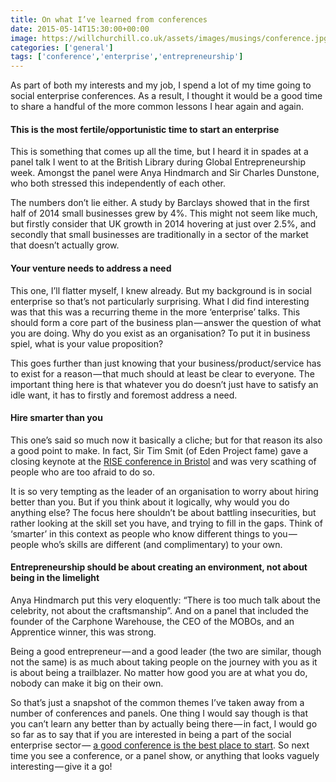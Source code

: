```yaml
---
title: On what I’ve learned from conferences
date: 2015-05-14T15:30:00+00:00
image: https://willchurchill.co.uk/assets/images/musings/conference.jpg
categories: ['general']
tags: ['conference','enterprise','entrepreneurship']
---
```

As part of both my interests and my job, I spend a lot of my time going to social enterprise conferences. As a result, I thought it would be a good time to share a handful of the more common lessons I hear again and again.

#### This is the most fertile/opportunistic time to start an enterprise

This is something that comes up all the time, but I heard it in spades at a panel talk I went to at the British Library during Global Entrepreneurship week. Amongst the panel were Anya Hindmarch and Sir Charles Dunstone, who both stressed this independently of each other.

The numbers don’t lie either. A study by Barclays showed that in the first half of 2014 small businesses grew by 4%. This might not seem like much, but firstly consider that UK growth in 2014 hovering at just over 2.5%, and secondly that small businesses are traditionally in a sector of the market that doesn’t actually grow.

#### Your venture needs to address a need

This one, I’ll flatter myself, I knew already. But my background is in social enterprise so that’s not particularly surprising. What I did find interesting was that this was a recurring theme in the more ‘enterprise’ talks. This should form a core part of the business plan — answer the question of what you are doing. Why do you exist as an organisation? To put it in business spiel, what is your value proposition?

This goes further than just knowing that your business/product/service has to exist for a reason — that much should at least be clear to everyone. The important thing here is that whatever you do doesn’t just have to satisfy an idle want, it has to firstly and foremost address a need.

#### Hire smarter than you

This one’s said so much now it basically a cliche; but for that reason its also a good point to make. In fact, Sir Tim Smit (of Eden Project fame) gave a closing keynote at the [RISE conference in Bristol](http://www.riseconference.org.uk/) and was very scathing of people who are too afraid to do so.

It is so very tempting as the leader of an organisation to worry about hiring better than you. But if you think about it logically, why would you do anything else? The focus here shouldn’t be about battling insecurities, but rather looking at the skill set you have, and trying to fill in the gaps. Think of ‘smarter’ in this context as people who know different things to you — people who’s skills are different (and complimentary) to your own.

#### Entrepreneurship should be about creating an environment, not about being in the limelight

Anya Hindmarch put this very eloquently: “There is too much talk about the celebrity, not about the craftsmanship”. And on a panel that included the founder of the Carphone Warehouse, the CEO of the MOBOs, and an Apprentice winner, this was strong.

Being a good entrepreneur — and a good leader (the two are similar, though not the same) is as much about taking people on the journey with you as it is about being a trailblazer. No matter how good you are at what you do, nobody can make it big on their own.

So that’s just a snapshot of the common themes I’ve taken away from a number of conferences and panels. One thing I would say though is that you can’t learn any better than by actually being there — in fact, I would go so far as to say that if you are interested in being a part of the social enterprise sector — [a good conference is the best place to start](http://www.pioneerspost.com/news-views/20141013/why-conferences-are-key-career-social-enterprise). So next time you see a conference, or a panel show, or anything that looks vaguely interesting — give it a go!